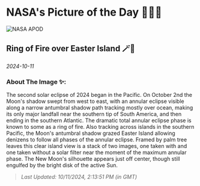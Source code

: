 
# NASA's Picture of the Day 🧑‍🚀💫

  ![NASA APOD](https://apod.nasa.gov/apod/image/2410/eclipse_02.jpg)
  
  ## Ring of Fire over Easter Island 🪄🌌
  
  _2024-10-11_
  
  ### About The Image ✨: 
  
  The second solar eclipse of 2024 began in the Pacific. On October 2nd the Moon's shadow swept from west to east, with an annular eclipse visible along a narrow antumbral shadow path tracking mostly over ocean, making its only major landfall near the southern tip of South America, and then ending in the southern Atlantic. The dramatic total annular eclipse phase is known to some as a ring of fire. Also tracking across islands in the southern Pacific, the Moon's antumbral shadow grazed Easter Island allowing denizens to follow all phases of the annular eclipse. Framed by palm tree leaves this clear island view is a stack of two images, one taken with and one taken without a solar filter near the moment of the maximum annular phase. The New Moon's silhouette appears just off center, though still engulfed by the bright disk of the active Sun.
  
  
  
  > _Last Updated: 10/11/2024, 2:13:51 PM (in GMT)_
  